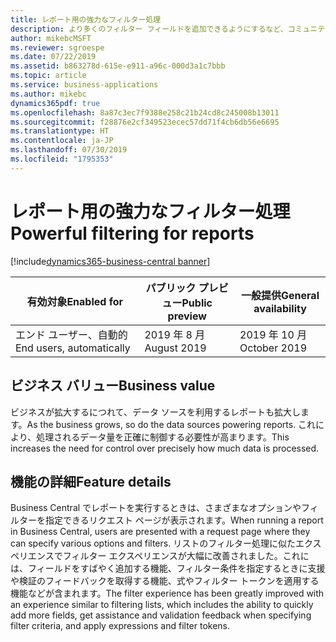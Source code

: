 ```yaml
---
title: レポート用の強力なフィルター処理
description: より多くのフィルター フィールドを追加できるようにするなど、コミュニティのトップ リクエストのいくつかに対処して、レポートのフィルター処理エクスペリエンスを改善しています。
author: mikebcMSFT
ms.reviewer: sgroespe
ms.date: 07/22/2019
ms.assetid: b863278d-615e-e911-a96c-000d3a1c7bbb
ms.topic: article
ms.service: business-applications
ms.author: mikebc
dynamics365pdf: true
ms.openlocfilehash: 8a87c3ec7f9388e258c21b24cd8c245008b13011
ms.sourcegitcommit: f28876e2cf349523ecec57dd71f4cb6db56e6695
ms.translationtype: HT
ms.contentlocale: ja-JP
ms.lasthandoff: 07/30/2019
ms.locfileid: "1795353"
---
```

# <a name="powerful-filtering-for-reports"></a><span data-ttu-id="6468b-103">レポート用の強力なフィルター処理</span><span class="sxs-lookup"><span data-stu-id="6468b-103">Powerful filtering for reports</span></span>
[!include[dynamics365-business-central banner](../includes/dynamics365-business-central.md)]

| <span data-ttu-id="6468b-104">有効対象</span><span class="sxs-lookup"><span data-stu-id="6468b-104">Enabled for</span></span>    |  <span data-ttu-id="6468b-105">パブリック プレビュー</span><span class="sxs-lookup"><span data-stu-id="6468b-105">Public preview</span></span> | <span data-ttu-id="6468b-106">一般提供</span><span class="sxs-lookup"><span data-stu-id="6468b-106">General availability</span></span> | 
| ---------- | ---------- |---------- |
|<span data-ttu-id="6468b-107">エンド ユーザー、自動的</span><span class="sxs-lookup"><span data-stu-id="6468b-107">End users, automatically</span></span>|<span data-ttu-id="6468b-108">2019 年 8 月</span><span class="sxs-lookup"><span data-stu-id="6468b-108">August 2019</span></span>| <span data-ttu-id="6468b-109">2019 年 10 月</span><span class="sxs-lookup"><span data-stu-id="6468b-109">October 2019</span></span>|


## <a name="business-value"></a><span data-ttu-id="6468b-110">ビジネス バリュー</span><span class="sxs-lookup"><span data-stu-id="6468b-110">Business value</span></span>
<!-- bv start -->
<span data-ttu-id="6468b-111">ビジネスが拡大するにつれて、データ ソースを利用するレポートも拡大します。</span><span class="sxs-lookup"><span data-stu-id="6468b-111">As the business grows, so do the data sources powering reports.</span></span> <span data-ttu-id="6468b-112">これにより、処理されるデータ量を正確に制御する必要性が高まります。</span><span class="sxs-lookup"><span data-stu-id="6468b-112">This increases the need for control over precisely how much data is processed.</span></span>
<!-- bv end -->



## <a name="feature-details"></a><span data-ttu-id="6468b-113">機能の詳細</span><span class="sxs-lookup"><span data-stu-id="6468b-113">Feature details</span></span>
<!--feature detail start -->
<span data-ttu-id="6468b-114">Business Central でレポートを実行するときは、さまざまなオプションやフィルターを指定できるリクエスト ページが表示されます。</span><span class="sxs-lookup"><span data-stu-id="6468b-114">When running a report in Business Central, users are presented with a request page where they can specify various options and filters.</span></span> <span data-ttu-id="6468b-115">リストのフィルター処理に似たエクスペリエンスでフィルター エクスペリエンスが大幅に改善されました。これには、フィールドをすばやく追加する機能、フィルター条件を指定するときに支援や検証のフィードバックを取得する機能、式やフィルター トークンを適用する機能などが含まれます。</span><span class="sxs-lookup"><span data-stu-id="6468b-115">The filter experience has been greatly improved with an experience similar to filtering lists, which includes the ability to quickly add more fields, get assistance and validation feedback when specifying filter criteria, and apply expressions and filter tokens.</span></span>

<!--note from editor: If you have "includes" in the sentence, you don't also need "and more". -->
<!--feature detail end -->











